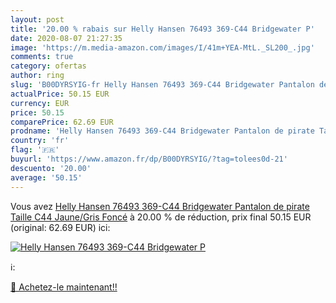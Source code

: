 ```yaml
---
layout: post
title: '20.00 % rabais sur Helly Hansen 76493 369-C44 Bridgewater P'
date: 2020-08-07 21:27:35
image: 'https://m.media-amazon.com/images/I/41m+YEA-MtL._SL200_.jpg'
comments: true
category: ofertas
author: ring
slug: 'B00DYRSYIG-fr Helly Hansen 76493 369-C44 Bridgewater Pantalon de pirate Taille C44 Jaune/Gris Foncé'
actualPrice: 50.15 EUR
currency: EUR
price: 50.15
comparePrice: 62.69 EUR
prodname: 'Helly Hansen 76493 369-C44 Bridgewater Pantalon de pirate Taille C44 Jaune/Gris Foncé'
country: 'fr'
flag: '🇫🇷'
buyurl: 'https://www.amazon.fr/dp/B00DYRSYIG/?tag=tolees0d-21'
descuento: '20.00'
average: '50.15'
---
```


Vous avez [Helly Hansen 76493 369-C44 Bridgewater Pantalon de pirate Taille C44 Jaune/Gris Foncé](https://www.amazon.fr/dp/B00DYRSYIG/?tag=tolees0d-21)  à  20.00 % de réduction, prix final  50.15 EUR (original: 62.69 EUR) ici:

[![Helly Hansen 76493 369-C44 Bridgewater P](https://m.media-amazon.com/images/I/41m+YEA-MtL._SL200_.jpg)](https://www.amazon.fr/dp/B00DYRSYIG/?tag=tolees0d-21)

ℹ️:


[🛒 Achetez-le maintenant!!](https://www.amazon.fr/dp/B00DYRSYIG/?tag=tolees0d-21)
